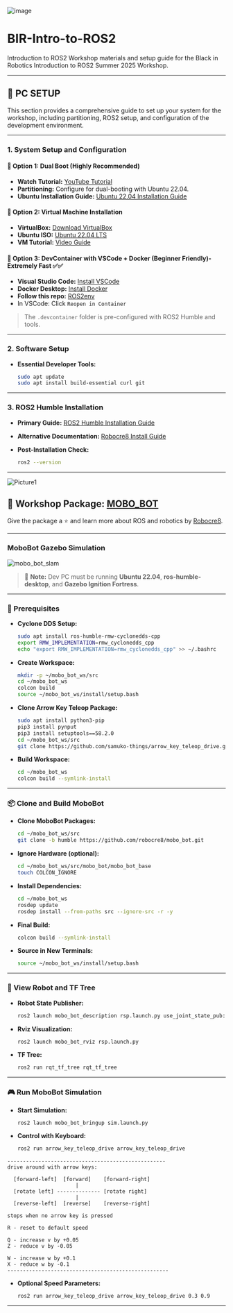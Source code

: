 ![image](https://github.com/user-attachments/assets/0ea7c8a7-5757-4895-960a-acd816f881d6)


# BIR-Intro-to-ROS2

Introduction to ROS2 Workshop materials and setup guide for the Black in Robotics Introduction to ROS2 Summer 2025 Workshop.

---

## 📁 PC SETUP

This section provides a comprehensive guide to set up your system for the workshop, including partitioning, ROS2 setup, and configuration of the development environment.

---

### 1. System Setup and Configuration 

#### 🔸 Option 1: Dual Boot (Highly Recommended)

- **Watch Tutorial:** [YouTube Tutorial](https://youtu.be/Z-Hv9hOaKso?si=tka_nrAbiIuYnxvy)
- **Partitioning:** Configure for dual-booting with Ubuntu 22.04.
- **Ubuntu Installation Guide:** [Ubuntu 22.04 Installation Guide](https://ubuntu.com/tutorials/install-ubuntu-desktop#1-overview)

#### 🔸 Option 2: Virtual Machine Installation

- **VirtualBox:** [Download VirtualBox](https://www.virtualbox.org/wiki/Downloads)
- **Ubuntu ISO:** [Ubuntu 22.04 LTS](https://ubuntu.com/download/desktop)
- **VM Tutorial:** [Video Guide](https://youtu.be/jm8WMgwu10s)

#### 🔸 Option 3: DevContainer with VSCode + Docker (Beginner Friendly)- Extremely Fast ✅✅

- **Visual Studio Code:** [Install VSCode](https://code.visualstudio.com/)
- **Docker Desktop:** [Install Docker](https://www.docker.com/products/docker-desktop/)
- **Follow this repo:** [ROS2env](https://github.com/SakshayMahna/ros2env)
- In VSCode: Click `Reopen in Container`

> The `.devcontainer` folder is pre-configured with ROS2 Humble and tools.

---

### 2. Software Setup

- **Essential Developer Tools:**
  ```bash
  sudo apt update
  sudo apt install build-essential curl git
  ```

---

### 3. ROS2 Humble Installation

- **Primary Guide:** [ROS2 Humble Installation Guide](https://docs.ros.org/en/humble/Installation/Ubuntu-Install-Debians.html)
- **Alternative Documentation:** [Robocre8 Install Guide](https://robocre8.gitbook.io/robocre8/tutorials/how-to-install-ros2-humble-desktop-on-pc-full-install)
- **Post-Installation Check:**

  ```bash
  ros2 --version
  ```

---


![Picture1](https://github.com/user-attachments/assets/ebf2be9c-0b15-4f6d-8895-112a5b4ae138)



## 🧰 Workshop Package: [MOBO_BOT](https://github.com/robocre8/mobo_bot)

Give the package a ⭐ and learn more about ROS and robotics by [Robocre8](https://github.com/robocre8).

---

### MoboBot Gazebo Simulation

![mobo_bot_slam](./docs/mobo_bot_slam_sim.gif)

> 📝 **Note:** Dev PC must be running **Ubuntu 22.04**, **ros-humble-desktop**, and **Gazebo Ignition Fortress**.

---

### 🔧 Prerequisites

- **Cyclone DDS Setup:**
  ```bash
  sudo apt install ros-humble-rmw-cyclonedds-cpp
  export RMW_IMPLEMENTATION=rmw_cyclonedds_cpp
  echo "export RMW_IMPLEMENTATION=rmw_cyclonedds_cpp" >> ~/.bashrc
  ```

- **Create Workspace:**
  ```bash
  mkdir -p ~/mobo_bot_ws/src
  cd ~/mobo_bot_ws
  colcon build
  source ~/mobo_bot_ws/install/setup.bash
  ```

- **Clone Arrow Key Teleop Package:**
  ```bash
  sudo apt install python3-pip
  pip3 install pynput
  pip3 install setuptools==58.2.0
  cd ~/mobo_bot_ws/src
  git clone https://github.com/samuko-things/arrow_key_teleop_drive.git
  ```

- **Build Workspace:**
  ```bash
  cd ~/mobo_bot_ws
  colcon build --symlink-install
  ```

---

### 📦 Clone and Build MoboBot

- **Clone MoboBot Packages:**
  ```bash
  cd ~/mobo_bot_ws/src
  git clone -b humble https://github.com/robocre8/mobo_bot.git
  ```

- **Ignore Hardware (optional):**
  ```bash
  cd ~/mobo_bot_ws/src/mobo_bot/mobo_bot_base
  touch COLCON_IGNORE
  ```

- **Install Dependencies:**
  ```bash
  cd ~/mobo_bot_ws
  rosdep update
  rosdep install --from-paths src --ignore-src -r -y
  ```

- **Final Build:**
  ```bash
  colcon build --symlink-install
  ```

- **Source in New Terminals:**
  ```bash
  source ~/mobo_bot_ws/install/setup.bash
  ```

---

### 🔭 View Robot and TF Tree

- **Robot State Publisher:**
  ```bash
  ros2 launch mobo_bot_description rsp.launch.py use_joint_state_pub:=true
  ```

- **Rviz Visualization:**
  ```bash
  ros2 launch mobo_bot_rviz rsp.launch.py
  ```

- **TF Tree:**
  ```bash
  ros2 run rqt_tf_tree rqt_tf_tree
  ```

---

### 🎮 Run MoboBot Simulation

- **Start Simulation:**
  ```bash
  ros2 launch mobo_bot_bringup sim.launch.py
  ```

- **Control with Keyboard:**
  ```bash
  ros2 run arrow_key_teleop_drive arrow_key_teleop_drive
  ```

```text
---------------------------------------------------
drive around with arrow keys:

  [forward-left]  [forward]    [forward-right]
                      |
  [rotate left] -------------- [rotate right]
                      |
  [reverse-left]  [reverse]    [reverse-right]

stops when no arrow key is pressed

R - reset to default speed

Q - increase v by +0.05
Z - reduce v by -0.05

W - increase w by +0.1
X - reduce w by -0.1
----------------------------------------------------
```

- **Optional Speed Parameters:**
  ```bash
  ros2 run arrow_key_teleop_drive arrow_key_teleop_drive 0.3 0.9
  ```

---
